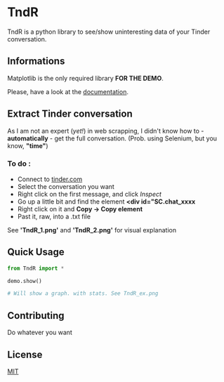 # TndR

TndR is a python library to see/show uninteresting data of your Tinder conversation.

## Informations

Matplotlib is the only required library **FOR THE DEMO**.

Please, have a look at the [documentation](https://mcxiv-python.000webhostapp.com/).

## Extract Tinder conversation

As I am not an expert (*yet!*) in web scrapping, I didn't know how to - **automatically** - get the full conversation. (Prob. using Selenium, but you know, **"time"**)

### To do :

- Connect to [tinder.com](https://www.tinder.com/)
- Select the conversation you want
- Right click on the first message, and click *Inspect*
- Go up a little bit and find the element **<div id="SC.chat_xxxx**
- Right click on it and **Copy -> Copy element**
- Past it, raw, into a .txt file

See **'TndR_1.png'**  and **'TndR_2.png'** for visual explanation


## Quick Usage
```python
from TndR import *

demo.show()

# Will show a graph. with stats. See TndR_ex.png
```

## Contributing

Do whatever you want

## License
[MIT](https://choosealicense.com/licenses/mit/)
